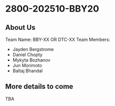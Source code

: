 # 2800-202510-BBY20

## About Us
Team Name: BBY-XX OR DTC-XX
Team Members: 
- Jayden Bergstrome
- Daniel Chopty
- Mykyta Bozhanov
- Jun Morimoto
- Baltaj Bhandal
## More details to come
TBA